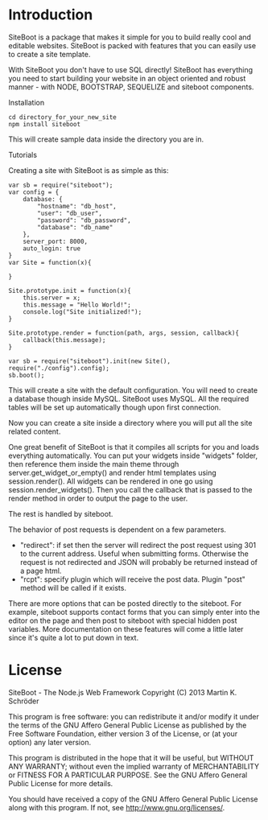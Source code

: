 Introduction
============

SiteBoot is a package that makes it simple for you to build really cool and editable websites. SiteBoot is packed with features that you can easily use to create a site template. 

With SiteBoot you don't have to use SQL directly! SiteBoot has everything you need to start building your website in an object oriented and robust manner - with NODE, BOOTSTRAP, SEQUELIZE and siteboot components. 

Installation

	cd directory_for_your_new_site
	npm install siteboot
	
This will create sample data inside the directory you are in. 
 
Tutorials

Creating a site with SiteBoot is as simple as this: 

	var sb = require("siteboot"); 
	var config = {
		database: {
			"hostname": "db_host",
			"user": "db_user",
			"password": "db_password",
			"database": "db_name"
		},
		server_port: 8000,
		auto_login: true
	}
	var Site = function(x){
		
	}

	Site.prototype.init = function(x){
		this.server = x; 
		this.message = "Hello World!"; 
		console.log("Site initialized!"); 
	}

	Site.prototype.render = function(path, args, session, callback){
		callback(this.message);
	}

	var sb = require("siteboot").init(new Site(), require("./config").config);
	sb.boot();  

This will create a site with the default configuration. You will need to create a database though inside MySQL. SiteBoot uses MySQL. All the required tables will be set up automatically though upon first connection. 

Now you can create a site inside a directory where you will put all the site related content. 

One great benefit of SiteBoot is that it compiles all scripts for you and loads everything automatically. You can put your widgets inside "widgets" folder, then reference them inside the main theme through server.get_widget_or_empty() and render html templates using session.render(). All widgets can be rendered in one go using session.render_widgets(). Then you call the callback that is passed to the render method in order to output the page to the user. 

The rest is handled by siteboot. 

The behavior of post requests is dependent on a few parameters. 

- "redirect": if set then the server will redirect the post request using 301 to the current address. Useful when submitting forms. Otherwise the request is not redirected and JSON will probably be returned instead of a page html. 
- "rcpt": specify plugin which will receive the post data. Plugin "post" method will be called if it exists. 

There are more options that can be posted directly to the siteboot. For example, siteboot supports contact forms that you can simply enter into the editor on the page and then post to siteboot with special hidden post variables. More documentation on these features will come a little later since it's quite a lot to put down in text. 

License
=======

SiteBoot - The Node.js Web Framework
Copyright (C) 2013  Martin K. Schröder

This program is free software: you can redistribute it and/or modify
it under the terms of the GNU Affero General Public License as
published by the Free Software Foundation, either version 3 of the
License, or (at your option) any later version.

This program is distributed in the hope that it will be useful,
but WITHOUT ANY WARRANTY; without even the implied warranty of
MERCHANTABILITY or FITNESS FOR A PARTICULAR PURPOSE.  See the
GNU Affero General Public License for more details.

You should have received a copy of the GNU Affero General Public License
along with this program.  If not, see <http://www.gnu.org/licenses/>.

